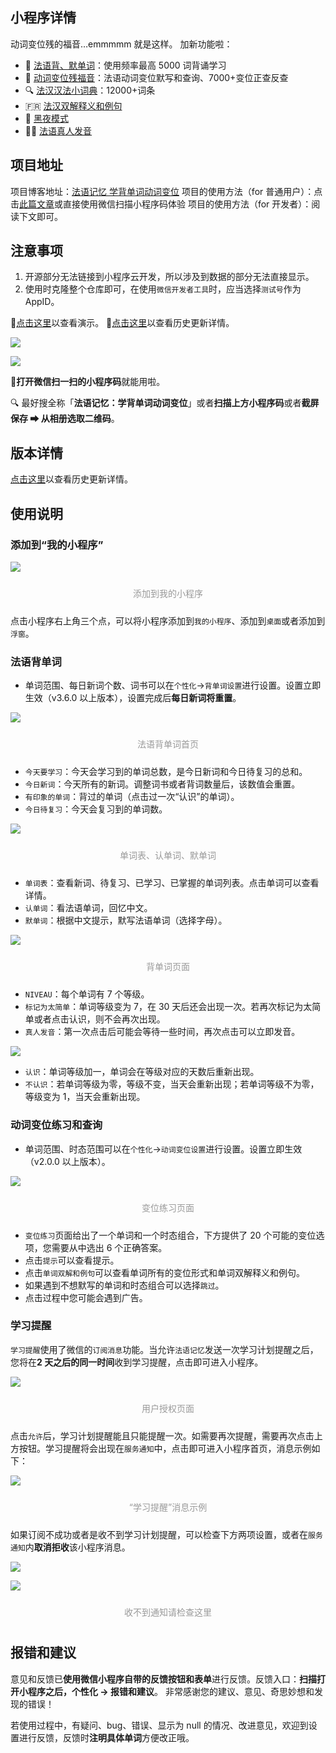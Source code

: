 ## 小程序详情

动词变位残的福音…emmmmm 就是这样。 加新功能啦：

- 📝 [法语背、默单词](https://xd.sh.cn/conj-helper-3-0-0/)：使用频率最高 5000 词背诵学习
- 🎉 [动词变位残福音](https://xd.sh.cn/conj-helper-2-0-0/)：法语动词变位默写和查询、7000+变位正查反查
- 🔍 [法汉汉法小词典](https://xd.sh.cn/conj-helper-3-7-0/)：12000+词条
- 🇫🇷 [法汉双解释义和例句](https://xd.sh.cn/conj-helper-3-0-0/)
- 🌃 [黑夜模式](https://xd.sh.cn/conj-helper-3-3-0/)
- 🙋‍♀️ [法语真人发音](https://xd.sh.cn/conj-helper-3-4-0/)

## 项目地址

项目博客地址：[法语记忆 学背单词动词变位](https://xd.sh.cn/conj-helper/)
项目的使用方法（for 普通用户）：点击[此篇文章](https://xd.sh.cn/conj-helper/)或直接使用微信扫描小程序码体验
项目的使用方法（for 开发者）：阅读下文即可。

## 注意事项

1. 开源部分无法链接到小程序云开发，所以涉及到数据的部分无法直接显示。
2. 使用时克隆整个仓库即可，在使用`微信开发者工具`时，应当选择`测试号`作为AppID。


👀[点击这里](https://www.bilibili.com/video/BV1tz4y197Yz)以查看演示。
🚩[点击这里](https://xd.sh.cn/conj-helper-version/)以查看历史更新详情。

![](https://xd.sh.cn/uploads/2019/12/2019-12-24-01_23_07-conj-helper-v3-3-0.jpg)

![](https://xd.sh.cn/uploads/2019/12/2019-12-24-01_10_37-conj-helper-v3-3-0.jpg)

📱**打开微信扫一扫的小程序码**就能用啦。

🔍 最好搜全称「**法语记忆：学背单词动词变位**」或者**扫描上方小程序码**或者**截屏保存 ➡ 从相册选取二维码**。

## 版本详情

[点击这里](https://xd.sh.cn/conj-helper-version/)以查看历史更新详情。

## 使用说明

### 添加到“我的小程序”

![](/uploads/2020/06/conj_helper_help_0.jpg)

<center><div style="
    display: inline-block;
    color: #999;
    padding: 10px;">添加到我的小程序</div>
</center>

点击小程序右上角三个点，可以将小程序添加到`我的小程序`、添加到`桌面`或者添加到`浮窗`。

### 法语背单词

- 单词范围、每日新词个数、词书可以在`个性化`→`背单词设置`进行设置。设置立即生效（v3.6.0 以上版本），设置完成后**每日新词将重置**。

![](/uploads/2020/06/conj_helper_help_1.jpg)

<center><div style="
    display: inline-block;
    color: #999;
    padding: 10px;">法语背单词首页</div>
</center>

- `今天要学习`：今天会学习到的单词总数，是今日新词和今日待复习的总和。
- `今日新词`：今天所有的新词。调整词书或者背词数量后，该数值会重置。
- `有印象的单词`：背过的单词（点击过一次“认识”的单词）。
- `今日待复习`：今天会复习到的单词数。

![](/uploads/2020/06/conj_helper_help_2.jpg)

<center><div style="
    display: inline-block;
    color: #999;
    padding: 10px;">单词表、认单词、默单词</div>
</center>

- `单词表`：查看新词、待复习、已学习、已掌握的单词列表。点击单词可以查看详情。
- `认单词`：看法语单词，回忆中文。
- `默单词`：根据中文提示，默写法语单词（选择字母）。

![](/uploads/2020/06/conj_helper_help_3.jpg)

<center><div style="
    display: inline-block;
    color: #999;
    padding: 10px;">背单词页面</div>
</center>

- `NIVEAU`：每个单词有 7 个等级。
- `标记为太简单`：单词等级变为 7，在 30 天后还会出现一次。若再次标记为太简单或者点击认识，则不会再次出现。
- `真人发音`：第一次点击后可能会等待一些时间，再次点击可以立即发音。

![](/uploads/2020/06/conj_helper_help_4.jpg)

- `认识`：单词等级加一，单词会在等级对应的天数后重新出现。
- `不认识`：若单词等级为零，等级不变，当天会重新出现；若单词等级不为零，等级变为 1，当天会重新出现。

### 动词变位练习和查询

- 单词范围、时态范围可以在`个性化`→`动词变位设置`进行设置。设置立即生效（v2.0.0 以上版本）。

![](/uploads/2020/06/conj_helper_help_7.jpg)

<center><div style="
    display: inline-block;
    color: #999;
    padding: 10px;">变位练习页面</div>
</center>

- `变位练习`页面给出了一个单词和一个时态组合，下方提供了 20 个可能的变位选项，您需要从中选出 6 个正确答案。
- 点击`提示`可以查看提示。
- 点击`单词双解和例句`可以查看单词所有的变位形式和单词双解释义和例句。
- 如果遇到不想默写的单词和时态组合可以选择`跳过`。
- 点击过程中您可能会遇到广告。

### 学习提醒

`学习提醒`使用了微信的`订阅消息`功能。当允许`法语记忆`发送一次学习计划提醒之后，您将在**2 天之后的同一时间**收到学习提醒，点击即可进入小程序。

![](/uploads/2020/06/conj_helper_help_subscribe_0.jpg)

<center><div style="
    display: inline-block;
    color: #999;
    padding: 10px;">用户授权页面</div>
</center>

点击`允许`后，学习计划提醒能且只能提醒一次。如需要再次提醒，需要再次点击上方按钮。学习提醒将会出现在`服务通知`中，点击即可进入小程序首页，消息示例如下：

![](/uploads/2020/06/conj_helper_help_subscribe_1.jpg)

<center><div style="
    display: inline-block;
    color: #999;
    padding: 10px;">“学习提醒”消息示例</div>
</center>

如果订阅不成功或者是收不到学习计划提醒，可以检查下方两项设置，或者在`服务通知`内**取消拒收**该小程序消息。

![](/uploads/2020/06/conj_helper_help_subscribe_2.jpg)

![](/uploads/2020/06/conj_helper_help_subscribe_3.jpg)

<center><div style="
    display: inline-block;
    color: #999;
    padding: 10px;">收不到通知请检查这里</div>
</center>

## 报错和建议

意见和反馈已**使用微信小程序自带的反馈按钮和表单**进行反馈。反馈入口：**扫描打开小程序之后，个性化 → 报错和建议**。 非常感谢您的建议、意见、奇思妙想和发现的错误！

若使用过程中，有疑问、bug、错误、显示为 null 的情况、改进意见，欢迎到设置进行反馈，反馈时**注明具体单词**方便改正哦。